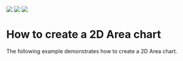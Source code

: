 <!-- default badges list -->
![](https://img.shields.io/endpoint?url=https://codecentral.devexpress.com/api/v1/VersionRange/128568952/18.1.3%2B)
[![](https://img.shields.io/badge/Open_in_DevExpress_Support_Center-FF7200?style=flat-square&logo=DevExpress&logoColor=white)](https://supportcenter.devexpress.com/ticket/details/E1633)
[![](https://img.shields.io/badge/📖_How_to_use_DevExpress_Examples-e9f6fc?style=flat-square)](https://docs.devexpress.com/GeneralInformation/403183)
<!-- default badges end -->
# How to create a 2D Area chart


<p>The following example demonstrates how to create a 2D Area chart.</p>

<br/>


